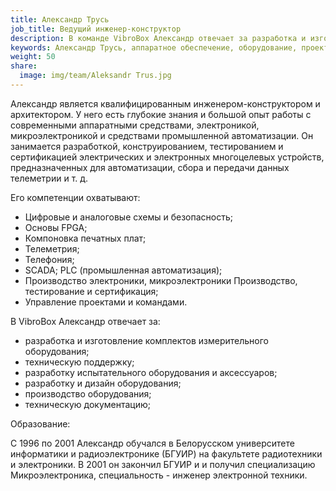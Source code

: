 ```yaml
---
title: Александр Трусь
job_title: Ведущий инженер-конструктор
description: В команде VibroBox Александр отвечает за разработка и изготовление комплектов измерительного оборудования, техническую поддержку, разработку испытательного оборудования и аксессуаров, разработку и дизайн оборудования, производство оборудования, техническую документацию.
keywords: Александр Трусь, аппаратное обеспечение, оборудование, проектирование оборудования, разработка, производство оборудования, электроника, главный конструктор, эксперт в отрасли, инженерия, электроника, управление проектами, промышленность, технология, сертификация, тестирование.
weight: 50
share:
  image: img/team/Aleksandr Trus.jpg
---
```

Александр является квалифицированным инженером-конструктором и архитектором. У него есть глубокие знания и большой опыт работы с современными аппаратными средствами, электроникой, микроэлектроникой и средствами промышленной автоматизации. Он занимается разработкой, конструированием, тестированием и сертификацией электрических и электронных многоцелевых устройств, предназначенных для автоматизации, сбора и передачи данных телеметрии и т. д. 

Его компетенции охватывают:

* Цифровые и аналоговые схемы и безопасность;
* Основы FPGA;
* Компоновка печатных плат;
* Телеметрия;
* Телефония;
* SCADA; PLC (промышленная автоматизация);
* Производство электроники, микроэлектроники Производство, тестирование и сертификация;
* Управление проектами и командами.

В VibroBox Александр отвечает за:

* разработка и изготовление комплектов измерительного оборудования;
* техническую поддержку;
* разработку испытательного оборудования и аксессуаров;
* разработку и дизайн оборудования;
* производство оборудования;
* техническую документацию;

Образование:

С 1996 по 2001 Александр обучался в Белорусском университете информатики и радиоэлектронике (БГУИР) на факультете радиотехники и электроники. В 2001 он закончил БГУИР и и получил специализацию Микроэлектроника, специальность - инженер электронной техники.
